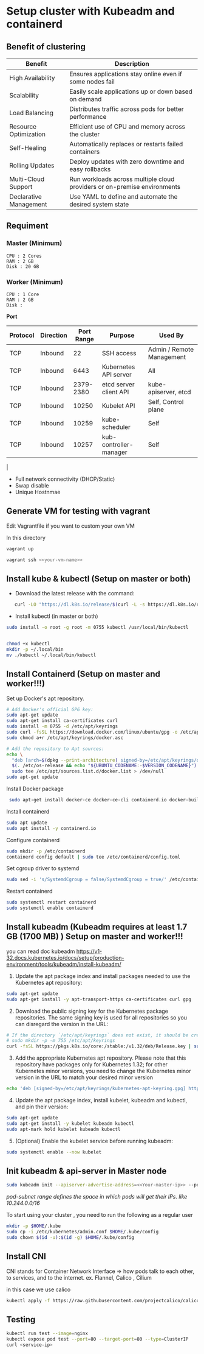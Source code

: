 # Setup cluster with Kubeadm and containerd

## Benefit of clustering
| Benefit                  | Description                                                                 |
|--------------------------|-----------------------------------------------------------------------------|
| High Availability        | Ensures applications stay online even if some nodes fail                    |
| Scalability              | Easily scale applications up or down based on demand                        |
| Load Balancing           | Distributes traffic across pods for better performance                      |
| Resource Optimization    | Efficient use of CPU and memory across the cluster                          |
| Self-Healing             | Automatically replaces or restarts failed containers                        |
| Rolling Updates          | Deploy updates with zero downtime and easy rollbacks                        |
| Multi-Cloud Support      | Run workloads across multiple cloud providers or on-premise environments    |
| Declarative Management   | Use YAML to define and automate the desired system state                    |


## Requiment
  ### Master (Minimum)
    CPU : 2 Cores 
    RAM : 2 GB
    Disk : 20 GB

  ### Worker (Minimum)
    CPU : 1 Core
    RAM : 2 GB
    Disk : 

  
  
  **Port**

  | Protocol | Direction | Port Range | Purpose                   | Used By                   |
  |----------|-----------|------------|---------------------------|---------------------------|
  | TCP      | Inbound   | 22         | SSH access                | Admin / Remote Management |
  | TCP      | Inbound   | 6443       | Kubernetes API server     | All                       |
  | TCP      | Inbound   | 2379-2380  | etcd server client API    | kube-apiserver, etcd      |
  | TCP      | Inbound   | 10250      | Kubelet API               | Self, Control plane       |
  | TCP      | Inbound   | 10259      | kube-scheduler            | Self                      |
  | TCP      | Inbound   | 10257      | kub-controller-manager   | Self                      |
  |
  - Full network connectivity (DHCP/Static)
  - Swap disable
  - Unique Hostnmae


## Generate VM for testing with vagrant
Edit Vagrantfile if you want to custom your own VM

In this directory 
```bash
vagrant up
```

```bash
vagrant ssh <<your-vm-name>>
```

## Install kube & kubectl (Setup on master or both)
- Download the latest release with the command:
```bash
   curl -LO "https://dl.k8s.io/release/$(curl -L -s https://dl.k8s.io/release/stable.txt)/bin/linux/amd64/kubectl"

```
- Install kubectl (in master or both)
```bash
sudo install -o root -g root -m 0755 kubectl /usr/local/bin/kubectl


chmod +x kubectl
mkdir -p ~/.local/bin
mv ./kubectl ~/.local/bin/kubectl
```

## Install Containerd (Setup on master and worker!!!)
Set up Docker's apt repository.
```bash
# Add Docker's official GPG key:
sudo apt-get update
sudo apt-get install ca-certificates curl
sudo install -m 0755 -d /etc/apt/keyrings
sudo curl -fsSL https://download.docker.com/linux/ubuntu/gpg -o /etc/apt/keyrings/docker.asc
sudo chmod a+r /etc/apt/keyrings/docker.asc

# Add the repository to Apt sources:
echo \
  "deb [arch=$(dpkg --print-architecture) signed-by=/etc/apt/keyrings/docker.asc] https://download.docker.com/linux/ubuntu \
  $(. /etc/os-release && echo "${UBUNTU_CODENAME:-$VERSION_CODENAME}") stable" | \
  sudo tee /etc/apt/sources.list.d/docker.list > /dev/null
sudo apt-get update

```
Install Docker package
```bash
 sudo apt-get install docker-ce docker-ce-cli containerd.io docker-buildx-plugin docker-compose-plugin
```
Install containerd
```bash
sudo apt update
sudo apt install -y containerd.io
```

Configure containerd
```bash
sudo mkdir -p /etc/containerd
containerd config default | sudo tee /etc/containerd/config.toml
```

Set cgroup driver to systemd
```bash
sudo sed -i 's/SystemdCgroup = false/SystemdCgroup = true/' /etc/containerd/config.toml
```

Restart containerd
```bash
sudo systemctl restart containerd
sudo systemctl enable containerd
```


## Install kubeadm  (Kubeadm requires at least 1.7 GB (1700 MB) ) Setup on master and worker!!!
you can read doc kubeadm
https://v1-32.docs.kubernetes.io/docs/setup/production-environment/tools/kubeadm/install-kubeadm/

1. Update the apt package index and install packages needed to use the Kubernetes apt repository:
```bash
sudo apt-get update
sudo apt-get install -y apt-transport-https ca-certificates curl gpg
```
2. Download the public signing key for the Kubernetes package repositories. The same signing key is used for all repositories so you can disregard the version in the URL:
```bash
# If the directory `/etc/apt/keyrings` does not exist, it should be created before the curl command, read the note below.
# sudo mkdir -p -m 755 /etc/apt/keyrings
curl -fsSL https://pkgs.k8s.io/core:/stable:/v1.32/deb/Release.key | sudo gpg --dearmor -o /etc/apt/keyrings/kubernetes-apt-keyring.gpg
```
3. Add the appropriate Kubernetes apt repository. Please note that this repository have packages only for Kubernetes 1.32; for other Kubernetes minor versions, you need to change the Kubernetes minor version in the URL to match your desired minor version
```bash
echo 'deb [signed-by=/etc/apt/keyrings/kubernetes-apt-keyring.gpg] https://pkgs.k8s.io/core:/stable:/v1.32/deb/ /' | sudo tee /etc/apt/sources.list.d/kubernetes.list
```

4. Update the apt package index, install kubelet, kubeadm and kubectl, and pin their version:
```bash
sudo apt-get update
sudo apt-get install -y kubelet kubeadm kubectl
sudo apt-mark hold kubelet kubeadm kubectl
```
5. (Optional) Enable the kubelet service before running kubeadm:
```bash
sudo systemctl enable --now kubelet
```
## Init kubeadm & api-server in Master node
```bash
sudo kubeadm init --apiserver-advertise-address=<<Your-master-ip>> --pod-network-cidr=<<your-pod-subnet>> 
```
*pod-subnet range defines the space in which pods will get their IPs. like 10.244.0.0/16*

To start using your cluster , you need to run the following as a regular user
```bash
mkdir -p $HOME/.kube
sudo cp -i /etc/kubernetes/admin.conf $HOME/.kube/config
sudo chown $(id -u):$(id -g) $HOME/.kube/config
```


## Install CNI
CNI stands for Container Network Interface => how pods talk to each other, to services, and to the internet.
ex. Flannel, Calico , Cilium 

in this case we use calico
```bash
kubectl apply -f https://raw.githubusercontent.com/projectcalico/calico/v3.27.2/manifests/calico.yaml
```

## Testing

```bash
kubectl run test --image=nginx
kubectl expose pod test --port=80 --target-port=80 --type=ClusterIP
curl <service-ip>
```